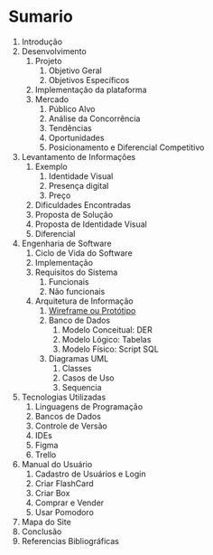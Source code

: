 # Sumario

1. Introdução
2. Desenvolvimento
    1. Projeto
       1. Objetivo Geral
       2. Objetivos Específicos
    2. Implementação da plataforma
    3. Mercado
       1. Público Alvo
       2. Análise da Concorrência
       3. Tendências
       4. Oportunidades
       5. Posicionamento e Diferencial Competitivo
3. Levantamento de Informações
   1. Exemplo
      1. Identidade Visual 
      2. Presença digital 
      3. Preço
   2. Dificuldades Encontradas
   3. Proposta de Solução
   4. Proposta de Identidade Visual
   5.  Diferencial
4. Engenharia de Software
   1. Ciclo de Vida do Software 
   2. Implementação 
   3. Requisitos do Sistema 
      1. Funcionais
      2. Não funcionais 
   4. Arquitetura de Informação 
      1. [Wireframe ou Protótipo](Wireframe-ou-Prótotipo.md) 
      2. Banco de Dados
         1. Modelo Conceitual: DER
         2. Modelo Lógico: Tabelas
         3. Modelo Físico: Script SQL 
      3. Diagramas UML
         1. Classes
         2. Casos de Uso 
         3. Sequencia 
5. Tecnologias Utilizadas
   1. Linguagens de Programação
   2. Bancos de Dados
   3. Controle de Versão
   4. IDEs
   5. Figma
   6. Trello
6. Manual do Usuário
   1. Cadastro de Usuários e Login
   2. Criar FlashCard
   3. Criar Box
   4. Comprar e Vender 
   5. Usar Pomodoro
7. Mapa do Site
8. Conclusão
9. Referencias Bibliográficas